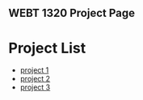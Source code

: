 ## WEBT 1320 Project Page


<h1>Project List</h1>

<ul>
<li><a href="project1/index.html" target="_blank">project 1 </a></li>
<li><a href="project2/index.html" target="_blank">project 2 </a></li>
<li><a href="project3/index.html" target="_blank">project 3 </a></li>
  
</ul>
